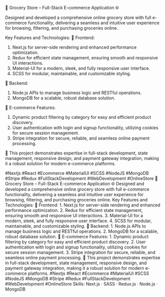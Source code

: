 🚀 Grocery Store – Full-Stack E-commerce Application 🌐

Designed and developed a comprehensive online grocery store with full e-commerce functionality, delivering a seamless and intuitive user experience for browsing, filtering, and purchasing groceries online.

Key Features and Technologies:
🔹 Frontend:

1. Next.js for server-side rendering and enhanced performance optimization.
2. Redux for efficient state management, ensuring smooth and responsive UI interactions.
3. Material-UI for a modern, sleek, and fully responsive user interface.
4. SCSS for modular, maintainable, and customizable styling.

🔹 Backend:
1. Node.js APIs to manage business logic and RESTful operations.
2. MongoDB for a scalable, robust database solution.

🔹 E-commerce Features:
1. Dynamic product filtering by category for easy and efficient product discovery.
2. User authentication with login and signup functionality, utilizing cookies for secure session management.
3. Stripe integration for secure, reliable, and seamless online payment processing.

💼 This project demonstrates expertise in full-stack development, state management, responsive design, and payment gateway integration, making it a robust solution for modern e-commerce platforms.

#Nextjs #React #Ecommerce #MaterialUI #SCSS #NodeJS #MongoDB #Stripe #Redux #FullStackDevelopment #WebDevelopment #OnlineStore
🚀 Grocery Store – Full-Stack E-commerce Application 🌐 Designed and developed a comprehensive online grocery store with full e-commerce functionality, delivering a seamless and intuitive user experience for browsing, filtering, and purchasing groceries online. Key Features and Technologies: 🔹 Frontend: 1. Next.js for server-side rendering and enhanced performance optimization. 2. Redux for efficient state management, ensuring smooth and responsive UI interactions. 3. Material-UI for a modern, sleek, and fully responsive user interface. 4. SCSS for modular, maintainable, and customizable styling. 🔹 Backend: 1. Node.js APIs to manage business logic and RESTful operations. 2. MongoDB for a scalable, robust database solution. 🔹 E-commerce Features: 1. Dynamic product filtering by category for easy and efficient product discovery. 2. User authentication with login and signup functionality, utilizing cookies for secure session management. 3. Stripe integration for secure, reliable, and seamless online payment processing. 💼 This project demonstrates expertise in full-stack development, state management, responsive design, and payment gateway integration, making it a robust solution for modern e-commerce platforms. #Nextjs #React #Ecommerce #MaterialUI #SCSS #NodeJS #MongoDB #Stripe #Redux #FullStackDevelopment #WebDevelopment #OnlineStore
Skills: Next.js · SASS · Redux.js · Node.js · MongoDB
